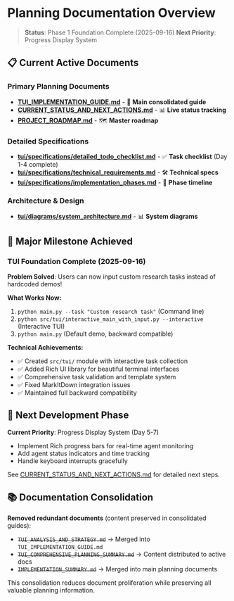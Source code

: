 # Planning Documentation Overview

> **Status**: Phase 1 Foundation Complete (2025-09-16)
> **Next Priority**: Progress Display System

## 📋 **Current Active Documents**

### **Primary Planning Documents**
- **[TUI_IMPLEMENTATION_GUIDE.md](TUI_IMPLEMENTATION_GUIDE.md)** - 🎯 **Main consolidated guide**
- **[CURRENT_STATUS_AND_NEXT_ACTIONS.md](CURRENT_STATUS_AND_NEXT_ACTIONS.md)** - 📊 **Live status tracking**
- **[PROJECT_ROADMAP.md](PROJECT_ROADMAP.md)** - 🗺️ **Master roadmap**

### **Detailed Specifications**
- **[tui/specifications/detailed_todo_checklist.md](tui/specifications/detailed_todo_checklist.md)** - ✅ **Task checklist** (Day 1-4 complete)
- **[tui/specifications/technical_requirements.md](tui/specifications/technical_requirements.md)** - 🛠️ **Technical specs**
- **[tui/specifications/implementation_phases.md](tui/specifications/implementation_phases.md)** - 📅 **Phase timeline**

### **Architecture & Design**
- **[tui/diagrams/system_architecture.md](tui/diagrams/system_architecture.md)** - 📊 **System diagrams**

## 🎉 **Major Milestone Achieved**

### **TUI Foundation Complete (2025-09-16)**
**Problem Solved**: Users can now input custom research tasks instead of hardcoded demos!

**What Works Now:**
1. `python main.py --task "Custom research task"` (Command line)
2. `python src/tui/interactive_main_with_input.py --interactive` (Interactive TUI)
3. `python main.py` (Default demo, backward compatible)

**Technical Achievements:**
- ✅ Created `src/tui/` module with interactive task collection
- ✅ Added Rich UI library for beautiful terminal interfaces
- ✅ Comprehensive task validation and template system
- ✅ Fixed MarkItDown integration issues
- ✅ Maintained full backward compatibility

## 🚧 **Next Development Phase**

**Current Priority**: Progress Display System (Day 5-7)
- Implement Rich progress bars for real-time agent monitoring
- Add agent status indicators and time tracking
- Handle keyboard interrupts gracefully

See [CURRENT_STATUS_AND_NEXT_ACTIONS.md](CURRENT_STATUS_AND_NEXT_ACTIONS.md) for detailed next steps.

## 📚 **Documentation Consolidation**

**Removed redundant documents** (content preserved in consolidated guides):
- ~~`TUI_ANALYSIS_AND_STRATEGY.md`~~ → Merged into `TUI_IMPLEMENTATION_GUIDE.md`
- ~~`TUI_COMPREHENSIVE_PLANNING_SUMMARY.md`~~ → Content distributed to active docs
- ~~`IMPLEMENTATION_SUMMARY.md`~~ → Merged into main planning documents

This consolidation reduces document proliferation while preserving all valuable planning information.